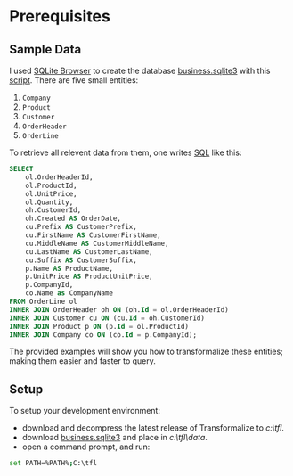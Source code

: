# Prerequisites


## Sample Data

I used [SQLite Browser](http://sqlitebrowser.org/) to create 
the database [business.sqlite3](../Files/business.sqlite3) with 
this [script](../Files/business.sql). There are five small entities: 

1. `Company`
1. `Product`
1. `Customer`
1. `OrderHeader`
1. `OrderLine`

To retrieve all relevent data from them, 
one writes [SQL](https://en.wikipedia.org/wiki/SQL) like this:

```sql
SELECT
	ol.OrderHeaderId,
	ol.ProductId,
	ol.UnitPrice,
	ol.Quantity,
	oh.CustomerId,
	oh.Created AS OrderDate,
	cu.Prefix AS CustomerPrefix,
	cu.FirstName AS CustomerFirstName,
	cu.MiddleName AS CustomerMiddleName,
	cu.LastName AS CustomerLastName,
	cu.Suffix AS CustomerSuffix,
	p.Name AS ProductName,
	p.UnitPrice AS ProductUnitPrice,
	p.CompanyId,
	co.Name as CompanyName
FROM OrderLine ol
INNER JOIN OrderHeader oh ON (oh.Id = ol.OrderHeaderId)
INNER JOIN Customer cu ON (cu.Id = oh.CustomerId)
INNER JOIN Product p ON (p.Id = ol.ProductId)
INNER JOIN Company co ON (co.Id = p.CompanyId);
```

The provided examples will show you how to transformalize these entities; 
making them easier and faster to query.

## Setup

To setup your development environment:

- download and decompress the latest release of Transformalize to *c:\tfl*. 
- download [business.sqlite3](../Files/business.sqlite3) and place in *c:\tfl\data*.
- open a command prompt, and run:

```bash
set PATH=%PATH%;C:\tfl
```



